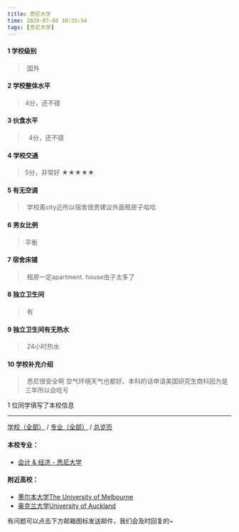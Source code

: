 ```yaml
---
title: 悉尼大学
time: 2020-07-08 10:35:54
tags: [悉尼大学]
---
```

#### 1 学校级别
> 国外

#### 2 学校整体水平
> 4分，还不错


#### 3 伙食水平
>  4分，还不错


#### 4 学校交通
>5分，非常好
★★★★★


#### 5 有无空调
> 学校离city近所以宿舍很贵建议外面租房子哈哈
  

#### 6 男女比例
> 平衡


#### 7 宿舍床铺
> 租房一定apartment. house虫子太多了


#### 8 独立卫生间
> 有


#### 9 独立卫生间有无热水
> 24小时热水


#### 10 学校补充介绍
> 悉尼很安全啊 空气环境天气也都好。本科的话申请美国研究生商科因为是三年所以会吃亏


1 位同学填写了本校信息
***
[学校（全部）](https://univgo.github.io/2020/07/09/学校汇总页) / [专业（全部）](https://univgo.github.io/2020/07/09/专业汇总页) / [总览页](https://univgo.github.io/2020/07/09/总览)

#### 本校专业：
- [会计 & 经济 - 悉尼大学](https://univgo.github.io/2020/07/08/会计%20&%20经济%20-%20悉尼大学)

#### 附近高校：
- [墨尔本大学The University of Melbourne](https://univgo.github.io/2020/07/08/墨尔本大学%20The%20University%20of%20Melbourne) 
- [奥克兰大学University of Auckland](https://univgo.github.io/2020/07/08/奥克兰大学University%20of%20Auckland) 


有问题可以点击下方邮箱图标发送邮件，我们会及时回复的~
